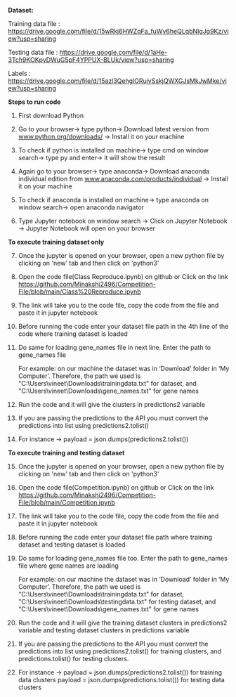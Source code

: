 **Dataset:**
 
 Training data file : https://drive.google.com/file/d/15wRkj6HWZqFa_fuWy6heQLqbNIgJq9Kz/view?usp=sharing  
 
 Testing data file : https://drive.google.com/file/d/1aHe-3Tch9KOKpyDWuG5pF4YPPUX-BLUk/view?usp=sharing 
 
 Labels : https://drive.google.com/file/d/15azl3QehglORujySskjQWXGJsMkJwMke/view?usp=sharing  





**Steps to run code**

1. First download Python

2. Go to your browser-> type python-> Download latest version from www.python.org/downloads/ -> Install it on your machine

3. To check if python is installed on machine-> type cmd on window search-> type py and enter-> it will show the result

4. Again go to your browser-> type anaconda-> Download anaconda individual edition from www.anaconda.com/products/individual -> Install it on your machine

5. To check if anaconda is installed on machine-> type anaconda on window search-> open anaconda navigator

6. Type Jupyter notebook on window search -> Click on Jupyter Notebook -> Jupyter Notebook will open on your browser


**To execute training dataset only**

7. Once the jupyter is opened on your browser, open a new python file by clicking on 'new' tab and then click on 'python3'

8. Open the code file(Class Reproduce.ipynb) on github  or Click on the link https://github.com/Minakshi2496/Competition-File/blob/main/Class%20Reproduce.ipynb 

9. The link will take you to the code file, copy the code from the file and paste it in jupyter notebook 

10. Before running the code enter your dataset  file path in the 4th line of the code where training dataset is loaded

11. Do same for loading gene_names file in next line. Enter the path to gene_names file

    For example: on our machine the dataset was in ‘Download’ folder in ‘My Computer’. Therefore, the path we used is  "C:\Users\vineet\Downloads\trainingdata.txt"     for dataset, and "C:\Users\vineet\Downloads\gene_names.txt" for gene names

12. Run the code and it will give the clusters in predictions2 variable

13. If you are passing the predictions to the API you must convert the predictions into list using predictions2.tolist() 

14. For instance -> payload = json.dumps(predictions2.tolist())


**To execute training and testing dataset**

15.  Once the jupyter is opened on your browser, open a new python file by clicking on 'new' tab and then click on 'python3'

16. Open the code file(Competition.ipynb) on github  or Click on the link https://github.com/Minakshi2496/Competition-File/blob/main/Competition.ipynb 

17. The link will take you to the code file, copy the code from the file and paste it in jupyter notebook

18. Before running the code enter your dataset  file path where training dataset and testing dataset is loaded

19. Do same for loading gene_names file too. Enter the path to gene_names file where gene names are loading

    For example: on our machine the dataset was in ‘Download’ folder in ‘My Computer’. Therefore, the path we used is  "C:\Users\vineet\Downloads\trainingdata.txt"     for dataset, "C:\Users\vineet\Downloads\testingdata.txt" for testing dataset, and "C:\Users\vineet\Downloads\gene_names.txt" for gene names

20. Run the code and it will give the training dataset clusters in predictions2 variable and testing dataset clusters in predictions variable

21. If you are passing the predictions to the API you must convert the predictions into list using predictions2.tolist() for training clusters, and predictions.tolist() for testing clusters.

22. For instance -> payload = json.dumps(predictions2.tolist()) for training data clusters
                    payload = json.dumps(predictions.tolist()) for testing data clusters

